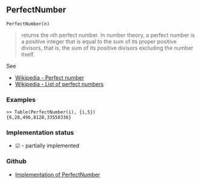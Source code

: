 ## PerfectNumber

```
PerfectNumber(n)
```

> returns the `n`th perfect number. In number theory, a perfect number is a positive integer that is equal to the sum of its proper positive divisors, that is, the sum of its positive divisors excluding the number itself. 

See
* [Wikipedia - Perfect number](https://en.wikipedia.org/wiki/Perfect_number)
* [Wikipedia - List of perfect numbers](https://en.wikipedia.org/wiki/List_of_perfect_numbers)

### Examples

```
>> Table(PerfectNumber(i), {i,5})
{6,28,496,8128,33550336}
```






### Implementation status

* &#x2611; - partially implemented

### Github

* [Implementation of PerfectNumber](https://github.com/axkr/symja_android_library/blob/master/symja_android_library/matheclipse-core/src/main/java/org/matheclipse/core/builtin/NumberTheory.java#L4642) 
